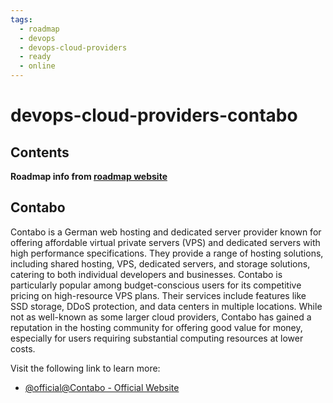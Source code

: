 ```yaml
---
tags:
  - roadmap
  - devops
  - devops-cloud-providers
  - ready
  - online
---
```


# devops-cloud-providers-contabo

## Contents

__Roadmap info from [roadmap website](https://roadmap.sh/devops/contabo@eJZdjheptmiwKsVokt7Io)__

## Contabo

Contabo is a German web hosting and dedicated server provider known for offering affordable virtual private servers (VPS) and dedicated servers with high performance specifications. They provide a range of hosting solutions, including shared hosting, VPS, dedicated servers, and storage solutions, catering to both individual developers and businesses. Contabo is particularly popular among budget-conscious users for its competitive pricing on high-resource VPS plans. Their services include features like SSD storage, DDoS protection, and data centers in multiple locations. While not as well-known as some larger cloud providers, Contabo has gained a reputation in the hosting community for offering good value for money, especially for users requiring substantial computing resources at lower costs.

Visit the following link to learn more:

* [@official@Contabo - Official Website](https://contabo.com/)
